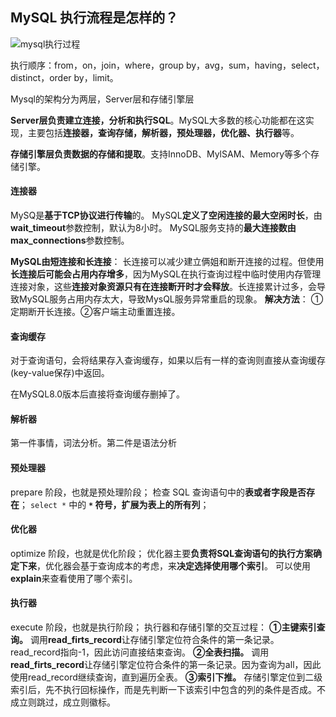 ## MySQL 执行流程是怎样的？

![mysql执行过程](E:\MarkDown_study\数据库\img\mysql执行过程.png)

执行顺序：from，on，join，where，group by，avg，sum，having，select，distinct，order by，limit。

Mysql的架构分为两层，Server层和存储引擎层

**Server层负责建立连接，分析和执行SQL**。MySQL大多数的核心功能都在这实现，主要包括**连接器，查询存储，解析器，预处理器，优化器、执行器**等。

**存储引擎层负责数据的存储和提取**。支持InnoDB、MylSAM、Memory等多个存储引擎。

#### 连接器

MySQ是**基于TCP协议进行传输**的。
MySQL**定义了空闲连接的最大空闲时长**，由**wait_timeout**参数控制，默认为8小时。
MySQL服务支持的**最大连接数由max_connections**参数控制。

**MySQL由短连接和长连接**：
	长连接可以减少建立俩姐和断开连接的过程。但使用**长连接后可能会占用内存增多**，因为MySQL在执行查询过程中临时使用内存管理连接对象，这些**连接对象资源只有在连接断开时才会释放**。长连接累计过多，会导致MySQL服务占用内存太大，导致MysQL服务异常重启的现象。
	**解决方法**：
		①定期断开长连接。②客户端主动重置连接。

#### 查询缓存

对于查询语句，会将结果存入查询缓存，如果以后有一样的查询则直接从查询缓存(key-value保存)中返回。

在MySQL8.0版本后直接将查询缓存删掉了。

#### 解析器

第一件事情，词法分析。第二件是语法分析

#### 预处理器

prepare 阶段，也就是预处理阶段；
检查 SQL 查询语句中的**表或者字段是否存在**；
 `select *` 中的 **`*` 符号，扩展为表上的所有列**；

#### 优化器

optimize 阶段，也就是优化阶段；
优化器主要**负责将SQL查询语句的执行方案确定下来**，优化器会基于查询成本的考虑，来**决定选择使用哪个索引**。
可以使用**explain**来查看使用了哪个索引。

#### 执行器

execute 阶段，也就是执行阶段；
执行器和存储引擎的交互过程：
	**①主键索引查询。**
		调用**read_firts_record**让存储引擎定位符合条件的第一条记录。read_record指向-1，因此访问直接结束查询。
	**②全表扫描。**
		调用**read_firts_record**让存储引擎定位符合条件的第一条记录。因为查询为all，因此使用read_record继续查询，直到遍历全表。
	**③索引下推。**
		存储引擎定位到二级索引后，先不执行回标操作，而是先判断一下该索引中包含的列的条件是否成。不成立则跳过，成立则徽标。